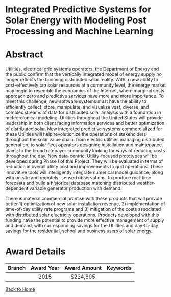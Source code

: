 
Integrated Predictive Systems for Solar Energy with Modeling Post Processing and Machine Learning
=================================================================================================

# Abstract


Utilities, electrical grid systems operators, the Department of Energy and the public confirm that the vertically integrated model of energy supply no longer reflects the booming distributed  solar reality. With a new ability to cost-effectively  tap solar resources  at a community  level, the energy market may begin  to resemble  the economics  of the Internet,  where marginal costs approach zero and predictive services have more and more importance. To meet this challenge, new software systems must have the ability to efficiently collect, store, manipulate, and visualize vast, diverse, and complex streams of data for distributed solar analysis with a foundation in meteorological modeling. Utilities  throughout  the  United  States  will  provide leadership in both client facing information services and better optimization  of distributed  solar. New integrated  predictive systems commercialized for these Utilities will help revolutionize  the operations of stakeholders  throughout the solar value chain: from electric utilities managing distributed generation; to solar fleet operators designing installation and maintenance plans; to the broad ratepayer community looking for ways of reducing costs throughout the day. New data-centric, Utility-focused prototypes will be developed during Phase I of this Project. They will be evaluated in terms of reduction in overall utility cost and improvements to grid operations. These innovative tools will intelligently integrate numerical model guidance; along with on site and remotely- sensed observations, to produce real-time forecasts and build a historical database matching distributed weather-dependent variable generator production with demand.


There is material commercial promise with these products that will provide better 1) optimization of new solar installation revenue, 2) implementation of time-of-day utility rate programs and 3) mitigation of the costs associated with distributed solar electricity operations. Products developed with this funding have  the potential to provide more effective management of supply and demand, with corresponding savings  for the Utilities and day-to-day  savings for the residential, school and business users of solar energy.  

# Award Details

|Branch|Award Year|Award Amount|Keywords|
| :---: | :---: | :---: | :---: |
||2015|$224,805||
  
  


[Back to Home](https://github.com/chrischow/dod_sbir_awards/Reports/CC/#711)